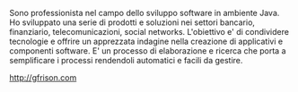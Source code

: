 Sono professionista nel campo dello sviluppo software in ambiente Java. Ho sviluppato una serie di prodotti e soluzioni nei settori bancario, finanziario, telecomunicazioni, social networks.
L'obiettivo e' di condividere tecnologie e offrire un apprezzata indagine nella creazione di applicativi e componenti software. E' un processo di elaborazione e ricerca che porta a semplificare i processi rendendoli automatici e facili da gestire.

http://gfrison.com


